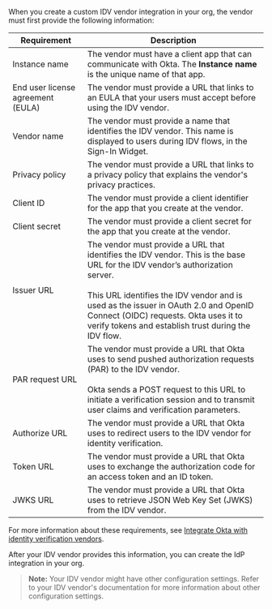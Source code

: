 When you create a custom IDV vendor integration in your org, the vendor must first provide the following information:

| Requirement     | Description                   |
|-----------------|-------------------------------|
| Instance name      | The vendor must have a client app that can communicate with Okta. The **Instance name** is the unique name of that app. |
| End user license agreement (EULA) | The vendor must provide a URL that links to an EULA that your users must accept before using the IDV vendor. |
| Vendor name   | The vendor must provide a name that identifies the IDV vendor. This name is displayed to users during IDV flows, in the Sign-In Widget. |
| Privacy policy  | The vendor must provide a URL that links to a privacy policy that explains the vendor's privacy practices. |
| Client ID       | The vendor must provide a client identifier for the app that you create at the vendor. |
| Client secret   | The vendor must provide a client secret for the app that you create at the vendor. |
| Issuer URL      | The vendor must provide a URL that identifies the IDV vendor. This is the base URL for the IDV vendor’s authorization server. <br></br>This URL identifies the IDV vendor and is used as the issuer in OAuth 2.0 and OpenID Connect (OIDC) requests. Okta uses it to verify tokens and establish trust during the IDV flow. |
| PAR request URL | The vendor must provide a URL that Okta uses to send pushed authorization requests (PAR) to the IDV vendor. <br></br>Okta sends a POST request to this URL to initiate a verification session and to transmit user claims and verification parameters. |
| Authorize URL   | The vendor must provide a URL that Okta uses to redirect users to the IDV vendor for identity verification. |
| Token URL       | The vendor must provide a URL that Okta uses to exchange the authorization code for an access token and an ID token. |
| JWKS URL        | The vendor must provide a URL that Okta uses to retrieve JSON Web Key Set (JWKS) from the IDV vendor. |

For more information about these requirements, see [Integrate Okta with identity verification vendors](/docs/guides/idv-integration/).

After your IDV vendor provides this information, you can create the IdP integration in your org.

> **Note:** Your IDV vendor might have other configuration settings. Refer to your IDV vendor's documentation for more information about other configuration settings.
